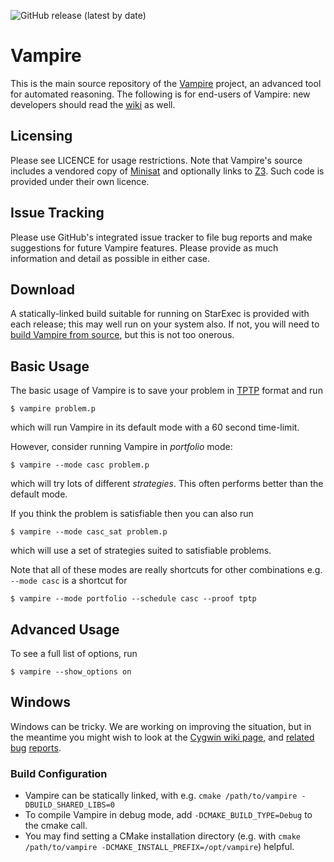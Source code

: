 ![GitHub release (latest by date)](https://img.shields.io/github/v/release/vprover/vampire)

# Vampire
This is the main source repository of the [Vampire](https://vprover.github.io) project, an advanced tool for automated reasoning.
The following is for end-users of Vampire: new developers should read the [wiki](https://github.com/vprover/vampire/wiki) as well.

## Licensing
Please see LICENCE for usage restrictions.
Note that Vampire's source includes a vendored copy of [Minisat](http://minisat.se/) and optionally links to [Z3](https://github.com/Z3Prover/z3).
Such code is provided under their own licence.

## Issue Tracking
Please use GitHub's integrated issue tracker to file bug reports and make suggestions for future Vampire features.
Please provide as much information and detail as possible in either case.

## Download
A statically-linked build suitable for running on StarExec is provided with each release; this may well run on your system also.
If not, you will need to [build Vampire from source](https://github.com/vprover/vampire/wiki/Source-Build-for-Users), but this is not too onerous.

## Basic Usage
The basic usage of Vampire is to save your problem in [TPTP](https://tptp.org) format and run
```shellsession
$ vampire problem.p
```
which will run Vampire in its default mode with a 60 second time-limit.

However, consider running Vampire in _portfolio_ mode:
```shellsession
$ vampire --mode casc problem.p
```
which will try lots of different _strategies_.
This often performs better than the default mode.

If you think the problem is satisfiable then you can also run
```shellsession
$ vampire --mode casc_sat problem.p
```
which will use a set of strategies suited to satisfiable problems.

Note that all of these modes are really shortcuts for other combinations e.g. `--mode casc` is a shortcut for
```shellsession
$ vampire --mode portfolio --schedule casc --proof tptp
```

## Advanced Usage
To see a full list of options, run
```shellsession
$ vampire --show_options on
```

## Windows
Windows can be tricky. We are working on improving the situation, but in the meantime you might wish to look at the [Cygwin wiki page](https://github.com/vprover/vampire/wiki/Cygwin), and [related](https://github.com/vprover/vampire/issues/462) [bug](https://github.com/vprover/vampire/issues/318) [reports](https://github.com/vprover/vampire/issues/282).

### Build Configuration
* Vampire can be statically linked, with e.g. `cmake /path/to/vampire -DBUILD_SHARED_LIBS=0`
* To compile Vampire in debug mode, add `-DCMAKE_BUILD_TYPE=Debug` to the cmake call.
* You may find setting a CMake installation directory (e.g. with `cmake /path/to/vampire -DCMAKE_INSTALL_PREFIX=/opt/vampire`) helpful.
